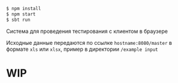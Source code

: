 
```sh
$ npm install 
$ npm start
$ sbt run
```

Система для проведения тестирования с клиентом в браузере

Исходные данные передаются по ссылке 
`hostname:8080/master`
в формате `xls` или `xlsx`, пример в  директории  `/example input` 

# WIP